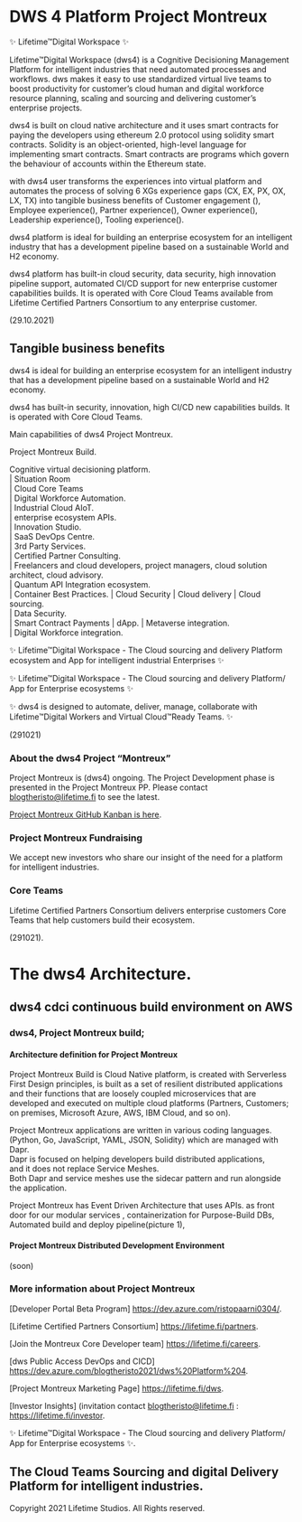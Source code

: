 # DWS 4 Platform Project Montreux

✨ Lifetime™Digital Workspace ✨

Lifetime™Digital Workspace (dws4) is a Cognitive Decisioning Management Platform for intelligent industries that need automated processes and workflows. dws makes it easy to use standardized virtual live teams to boost productivity for customer’s cloud human and digital workforce resource planning, scaling and sourcing and delivering customer’s enterprise projects.  

dws4 is built on cloud native architecture and it uses smart contracts for paying the developers using ethereum 2.0 protocol using solidity smart contracts. Solidity is an object-oriented, high-level language for implementing smart contracts. Smart contracts are programs which govern the behaviour of accounts within the Ethereum state.  

with dws4 user transforms the experiences into virtual platform and automates the process of solving 6 XGs experience gaps (CX, EX, PX, OX, LX, TX) into tangible business benefits of Customer engagement (), Employee experience(), Partner experience(), Owner experience(), Leadership experience(), Tooling experience().  

dws4 platform is ideal for building an enterprise ecosystem for an intelligent industry that has a development pipeline based on a sustainable World and H2 economy.  

dws4 platform has built-in cloud security, data security, high innovation pipeline support, automated CI/CD support for new enterprise customer capabilities builds. It is operated with Core Cloud Teams available from Lifetime Certified Partners Consortium to any enterprise customer.  

(29.10.2021)


 ## Tangible business benefits
dws4 is ideal for building an enterprise ecosystem for an intelligent industry that has a development pipeline based on a sustainable World and H2 economy.

dws4 has built-in security, innovation, high CI/CD new capabilities builds. It is operated with Core Cloud Teams.

Main capabilities of dws4 Project Montreux. 

Project Montreux Build. 

Cognitive virtual decisioning platform.   
| Situation Room  
|  Cloud Core Teams  
|  Digital Workforce Automation.  
|  Industrial Cloud AIoT.   
|  enterprise ecosystem APIs.  
|  Innovation Studio.  
|  SaaS DevOps Centre.  
|  3rd Party Services.  
|  Certified Partner Consulting.  
|  Freelancers and cloud developers, project managers, cloud solution architect, cloud advisory.   
|  Quantum API Integration ecosystem.  
|  Container Best Practices. 
|  Cloud Security | Cloud delivery  | Cloud sourcing.  
|  Data Security.  
|  Smart Contract Payments | dApp. 
|  Metaverse integration.  
|  Digital Workforce integration. 


✨ Lifetime™Digital Workspace  - The Cloud sourcing and delivery Platform ecosystem and App for intelligent industrial Enterprises ✨ 

✨ Lifetime™Digital Workspace  - The Cloud sourcing and delivery Platform/ App for Enterprise ecosystems ✨ 

✨ dws4 is designed to automate, deliver, manage, collaborate with Lifetime™Digital Workers and Virtual Cloud™Ready Teams. ✨

(291021)

### About the dws4 Project “Montreux”

Project Montreux is (dws4) ongoing. The Project Development phase is presented in the Project Montreux PP. Please contact blogtheristo@lifetime.fi to see the latest.

[Project Montreux GitHub Kanban is here](<https://github.com/blogtheristo/dws/projects/1>).

### Project Montreux Fundraising

We accept new investors who share our insight of the need for a platform for intelligent industries.

### Core Teams

Lifetime Certified Partners Consortium delivers enterprise customers Core Teams that help customers build their ecosystem.

(291021).

# The dws4 Architecture. 

## dws4 cdci continuous build environment on AWS  

### dws4, Project Montreux build;  

#### Architecture definition for Project Montreux  

Project Montreux Build is Cloud Native platform, is created with Serverless First Design principles,  is built as a set of resilient distributed applications and their functions that are loosely coupled microservices that are   developed and executed on multiple cloud platforms (Partners, Customers; on premises, Microsoft Azure, AWS, IBM Cloud, and so on). 

Project Montreux applications are written in various coding languages.  
(Python, Go, JavaScript, YAML, JSON, Solidity) which are managed with Dapr.  
Dapr is focused on helping developers build distributed applications,  
and it does not replace Service Meshes.  
Both Dapr and service meshes use the sidecar pattern and run alongside the application.  

Project Montreux has Event Driven Architecture that uses APIs. 
as front door for our modular services , containerization for Purpose-Build DBs,  
Automated build and deploy pipeline(picture 1),  

#### Project Montreux Distributed Development Environment

(soon)

### More information about Project Montreux

[Developer Portal Beta Program] <https://dev.azure.com/ristopaarni0304/>. 

[Lifetime Certified Partners Consortium] <https://lifetime.fi/partners>. 

[Join the Montreux Core Developer team] <https://lifetime.fi/careers>. 

[dws Public Access DevOps and CICD] <https://dev.azure.com/blogtheristo2021/dws%20Platform%204>. 

[Project Montreux Marketing Page] <https://lifetime.fi/dws>. 

[Investor Insights] (invitation contact blogtheristo@lifetime.fi : <https://lifetime.fi/investor>. 

✨ Lifetime™Digital Workspace  - The Cloud sourcing and delivery Platform/ App for Enterprise ecosystems ✨. 

## The Cloud Teams Sourcing and digital Delivery Platform for intelligent industries. 



Copyright 2021 Lifetime Studios. All Rights reserved.
